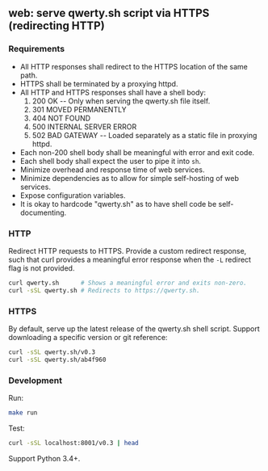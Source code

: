 ## web: serve qwerty.sh script via HTTPS (redirecting HTTP)

### Requirements

* All HTTP responses shall redirect to the HTTPS location of the same path.
* HTTPS shall be terminated by a proxying httpd.
* All HTTP and HTTPS responses shall have a shell body:
  1. 200 OK -- Only when serving the qwerty.sh file itself.
  2. 301 MOVED PERMANENTLY
  3. 404 NOT FOUND
  4. 500 INTERNAL SERVER ERROR
  5. 502 BAD GATEWAY -- Loaded separately as a static file in proxying httpd.
* Each non-200 shell body shall be meaningful with error and exit code.
* Each shell body shall expect the user to pipe it into `sh`.
* Minimize overhead and response time of web services.
* Minimize dependencies as to allow for simple self-hosting of web services.
* Expose configuration variables.
* It is okay to hardcode "qwerty.sh" as to have shell code be self-documenting.


### HTTP

Redirect HTTP requests to HTTPS. Provide a custom redirect response, such that
curl provides a meaningful error response when the `-L` redirect flag is not
provided.

```sh
curl qwerty.sh      # Shows a meaningful error and exits non-zero.
curl -sSL qwerty.sh # Redirects to https://qwerty.sh.
```


### HTTPS

By default, serve up the latest release of the qwerty.sh shell script.
Support downloading a specific version or git reference:

```sh
curl -sSL qwerty.sh/v0.3
curl -sSL qwerty.sh/ab4f960
```


### Development

Run:

```sh
make run
```

Test:

```sh
curl -sSL localhost:8001/v0.3 | head
```

Support Python 3.4+.
